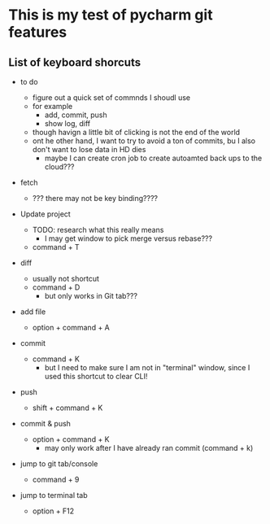 # This is my test of pycharm git features

## List of keyboard shorcuts

* to do 
  * figure out a quick set of commnds I shoudl use
  * for example
    * add, commit, push
    * show log, diff
  * though havign a little bit of clicking is not the end of the world
  * ont he other hand, I want to try to avoid a ton of commits, bu I also don't want to lose data in HD dies
    * maybe I can create cron job to create autoamted back ups to the cloud???


* fetch
  * ??? there may not be key binding????
* Update project
  * TODO: research what this really means
    * I may get window to pick merge versus rebase???
  * command + T

* diff
  * usually not shortcut
  * command + D
    * but only works in Git tab???


* add file
  * option + command + A
* commit
  * command + K
    * but I need to make sure I am not in "terminal" window, since I used this shortcut to clear CLI!
* push  
  * shift + command + K

* commit & push 
  * option + command + K
    * may only work after I have already ran commit (command + k) 


* jump to git tab/console
  * command + 9
* jump to terminal tab
  * option + F12
